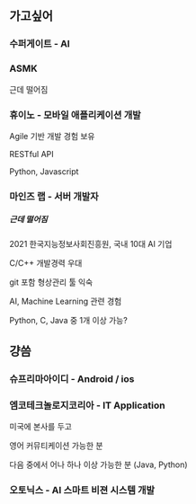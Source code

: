 ## 가고싶어
### 수퍼게이트 - AI



### ASMK

근데 떨어짐



### 휴이노 - 모바일 애플리케이션 개발

Agile 기반 개발 경험 보유

RESTful API

Python, Javascript



### 마인즈 랩 - 서버 개발자

##### 근데 떨어짐

2021 한국지능정보사회진흥원, 국내 10대 AI 기업

C/C++ 개발경력 우대

git 포함 형상관리 툴 익숙

AI, Machine Learning 관련 경험

Python, C, Java 중 1개 이상 가능?



## 걍씀
### 슈프리마아이디 - Android / ios



### 엠코테크놀로지코리아 - IT Application

미국에 본사를 두고

영어 커뮤티케이션 가능한 분

다음 중에서 어나 하나 이상 가능한 분 (Java, Python)



### 오토닉스 - AI 스마트 비젼 시스템 개발

